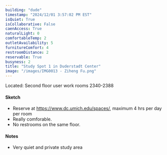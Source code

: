 ```yaml
---
building: "dude"
timestamp: "2024/12/01 3:57:02 PM EST"
isQuiet: True
isCollaborative: False
caenAccess: True
naturalLight: 0
comfortableTemp: 2
outletAvailability: 5
furnitureComfort: 4
restroomDistance: 2
reservable: True
busyness: 2
title: "Study Spot 1 in Duderstadt Center"
image: "/images/IMG0013 - Ziheng Fu.png"
---
```


Located: Second floor user work rooms 2340-2388

#### Sketch
- Reserve at https://www.dc.umich.edu/spaces/,  maximum 4 hrs per day per room
- Really comforable.
- No restrooms on the same floor.


#### Notes
- Very quiet and private study area

